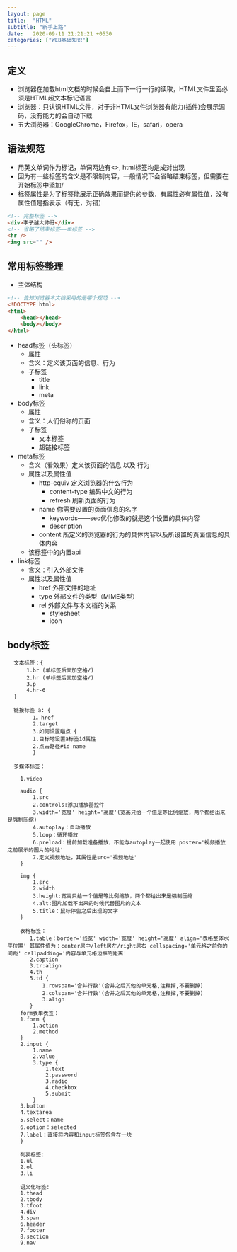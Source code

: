 ```yaml
---
layout: page
title:  "HTML"
subtitle: "新手上路"
date:   2020-09-11 21:21:21 +0530
categories: ["WEB基础知识"]
---
```


## 定义

- 浏览器在加载html文档的时候会自上而下一行一行的读取，HTML文件里面必须是HTML超文本标记语言
- 浏览器：只认识HTML文件，对于非HTML文件浏览器有能力(插件)会展示源码，没有能力的会自动下载
- 五大浏览器：GoogleChrome，Firefox，IE，safari，opera

## 语法规范

- 用英文单词作为标记，单词两边有<>, html标签均是成对出现
- 因为有一些标签的含义是不限制内容，一般情况下会省略结束标签，但需要在开始标签中添加/
- 标签属性是为了标签能展示正确效果而提供的参数，有属性必有属性值，没有属性值是指表示（有无，对错）

```html
<!-- 完整标签 -->
<div>李子越大帅哥</div>
<!-- 省略了结束标签——单标签 -->
<hr />
<img src="" />
```

## 常用标签整理

- 主体结构

```html
<!-- 告知浏览器本文档采用的是哪个规范 -->
<!DOCTYPE html>
<html>
    <head></head>
    <body></body>
</html>
```
- head标签（头标签）
    - 属性
    - 含义：定义该页面的信息、行为
    - 子标签
        - title
        - link
        - meta
- body标签
    - 属性
    - 含义：人们俗称的页面
    - 子标签
        - 文本标签
        - 超链接标签
- meta标签
    - 含义（看效果）定义该页面的信息 以及 行为
    - 属性以及属性值
        - http-equiv 定义浏览器的什么行为
            - content-type 编码中文的行为
            - refresh 刷新页面的行为
        - name 你需要设置的页面信息的名字
            - keywords——seo优化修改的就是这个设置的具体内容
            - description
        - content 所定义的浏览器的行为的具体内容以及所设置的页面信息的具体内容
    - 该标签中的内置api
- link标签
    - 含义：引入外部文件
    - 属性以及属性值
        - href 外部文件的地址
        - type 外部文件的类型（MIME类型）
        - rel 外部文件与本文档的关系
            - stylesheet
            - icon 

## body标签

```
  文本标签：{
      1.br (单标签后面加空格/)
      2.hr (单标签后面加空格/)
      3.p
      4.hr-6
  }

  链接标签 a: {
        1。href
        2.target
        3.如何设置瞄点 {
        1.目标地设置a标签id属性 
        2.点击路径#id name
        }

  多媒体标签：

    1.video

    audio {
        1.src
        2.controls:添加播放器控件
        3.width='宽度' height='高度'(宽高只给一个值是等比例缩放，两个都给出来是强制压缩)
        4.autoplay：自动播放
        5.loop：循环播放
        6.preload：提前加载准备播放，不能与autoplay一起使用 poster='视频播放之前展示的图片的地址'
        7.定义视频地址，其属性是src='视频地址'         
    }

    img {
        1.src
        2.width
        3.height:宽高只给一个值是等比例缩放，两个都给出来是强制压缩
        4.alt:图片加载不出来的时候代替图片的文本
        5.title：鼠标停留之后出现的文字
    }

    表格标签：
       1.table：border='线宽' width='宽度' height='高度' align='表格整体水平位置' 其属性值为：center居中/left居左/right居右 cellspacing='单元格之前你的间距' cellpadding='内容与单元格边框的距离'
       2.caption
       3.tr:align
       4.th
       5.td {
           1.rowspan='合并行数'(合并之后其他的单元格,注释掉,不要删掉)
           2.colspan='合并行数'(合并之后其他的单元格,注释掉,不要删掉)
           3.align
       }  
    form表单表签：
    1.form {
        1.action
        2.method
    }
    2.input {
        1.name
        2.value
        3.type {
            1.text
            2.password
            3.radio
            4.checkbox
            5.submit
        }
    3.button
    4.textarea
    5.select：name
    6.option：selected
    7.label：直接将内容和input标签包含在一块
    } 

    列表标签:
    1.ul
    2.ol
    3.li

    语义化标签:
    1.thead
    2.tbody
    3.tfoot
    4.div
    5.span
    6.header
    7.footer
    8.section
    9.nav